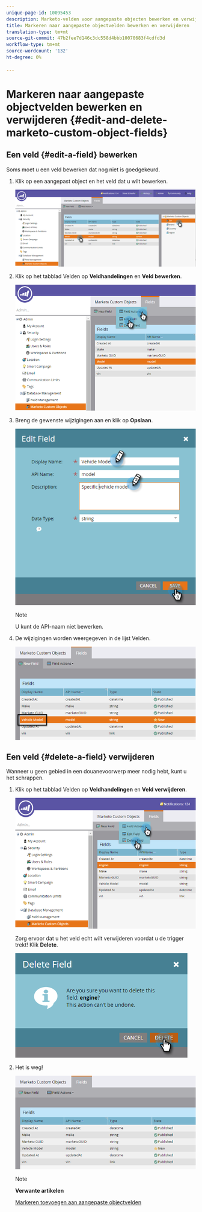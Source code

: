 ```yaml
---
unique-page-id: 10095453
description: Marketo-velden voor aangepaste objecten bewerken en verwijderen - Marketo Docs - Productdocumentatie
title: Markeren naar aangepaste objectvelden bewerken en verwijderen
translation-type: tm+mt
source-git-commit: 47b2fee7d146c3dc558d4bbb10070683f4cdfd3d
workflow-type: tm+mt
source-wordcount: '132'
ht-degree: 0%

---
```



# Markeren naar aangepaste objectvelden bewerken en verwijderen {#edit-and-delete-marketo-custom-object-fields}

## Een veld {#edit-a-field} bewerken

Soms moet u een veld bewerken dat nog niet is goedgekeurd.

1. Klik op een aangepast object en het veld dat u wilt bewerken.

   ![](assets/image2015-10-2-10-3a55-3a1.png)

1. Klik op het tabblad Velden op **Veldhandelingen** en **Veld bewerken**.

   ![](assets/image2015-10-2-10-3a53-3a26.png)

1. Breng de gewenste wijzigingen aan en klik op **Opslaan**.

   ![](assets/image2015-10-2-10-3a58-3a56.png)

   >[!NOTE]
   >
   >U kunt de API-naam niet bewerken.

1. De wijzigingen worden weergegeven in de lijst Velden.

   ![](assets/image2015-10-2-11-3a1-3a13.png)

## Een veld {#delete-a-field} verwijderen

Wanneer u geen gebied in een douanevoorwerp meer nodig hebt, kunt u het schrappen.

1. Klik op het tabblad Velden op **Veldhandelingen** en **Veld verwijderen**.

   ![](assets/image2015-10-2-11-3a11-3a20.png)

   Zorg ervoor dat u het veld echt wilt verwijderen voordat u de trigger trekt! Klik **Delete**.

   ![](assets/image2015-10-2-11-3a14-3a5.png)

1. Het is weg!

   ![](assets/image2015-10-2-11-3a15-3a48.png)

   >[!NOTE]
   >
   >**Verwante artikelen**
   >
   >
   >[Markeren toevoegen aan aangepaste objectvelden](add-marketo-custom-object-fields.md)

